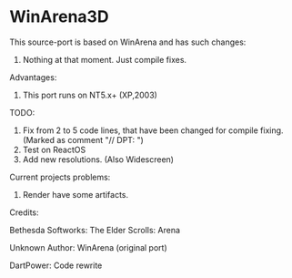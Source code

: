 # WinArena3D

This source-port is based on WinArena and has such changes:
1. Nothing at that moment. Just compile fixes.

Advantages:
1. This port runs on NT5.x+ (XP,2003)

TODO:
1. Fix from 2 to 5 code lines, that have been changed for compile fixing. (Marked as comment "// DPT: ")
2. Test on ReactOS
3. Add new resolutions. (Also Widescreen)

Current projects problems:
1. Render have some artifacts.

Credits:

Bethesda Softworks: The Elder Scrolls: Arena 

Unknown Author: WinArena (original port)

DartPower: Code rewrite 
